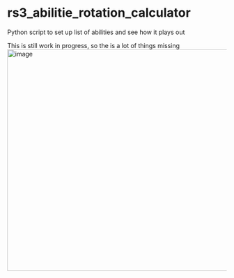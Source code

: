 # rs3_abilitie_rotation_calculator
Python script to set up list of abilities and see how it plays out

This is still work in progress, so the is a lot of things missing
<img width="736" height="509" alt="image" src="https://github.com/user-attachments/assets/7cb8c146-9284-48f4-b206-5ee82ea2f611" />

